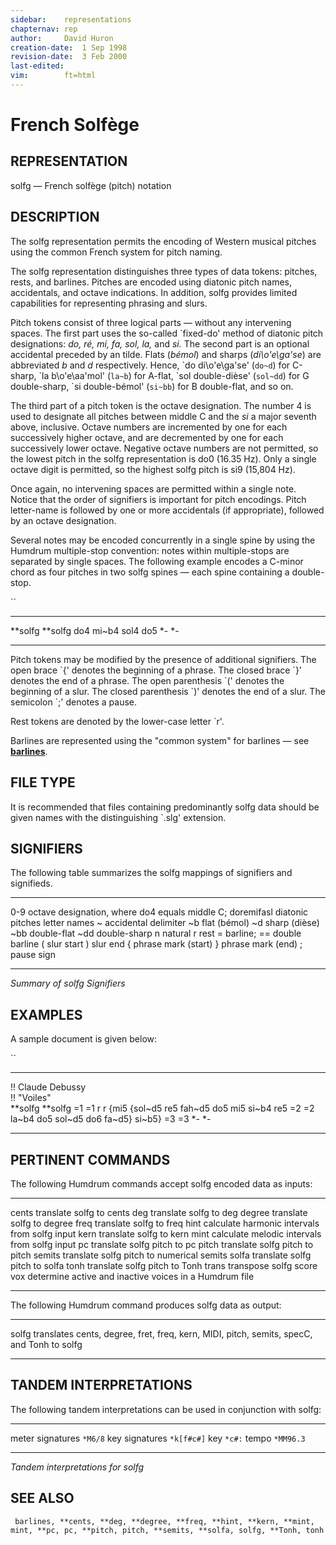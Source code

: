 ```yaml
---
sidebar:	representations
chapternav:	rep
author:		David Huron
creation-date:	1 Sep 1998
revision-date:	3 Feb 2000
last-edited:	
vim:		ft=html
---
```



French Solfège
=========================================

## REPRESENTATION ##

<span class="rep">solfg</span> &mdash; French solfège (pitch) notation

## DESCRIPTION ##

The <span class="rep">solfg</span> representation permits the encoding of Western
musical pitches using the common French system for pitch naming.

The <span class="rep">solfg</span> representation distinguishes three types of data
tokens: pitches, rests, and barlines. Pitches are encoded using
diatonic pitch names, accidentals, and octave indications. In
addition, <span class="rep">solfg</span> provides limited capabilities for representing
phrasing and slurs.

Pitch tokens consist of three logical parts &mdash; without any
intervening spaces. The first part uses the so-called \`fixed-do\'
method of diatonic pitch designations: *do, ré, mi, fa, sol, la,* and
*si.* The second part is an optional accidental preceded by an tilde.
Flats (*bémol*) and sharps (*di\\o'e\\ga'se*) are abbreviated *b*
and *d* respectively. Hence, \`do di\\o'e\\ga'se\' (`do~d`) for
C-sharp, \`la b\\o'e\\aa'mol\' (`la~b`) for A-flat, \`sol
double-dièse\' (`sol~dd`) for G double-sharp, \`si double-bémol\'
(`si~bb`) for B double-flat, and so on.

The third part of a pitch token is the octave designation. The number
4 is used to designate all pitches between middle C and the *si* a
major seventh above, inclusive. Octave numbers are incremented by one
for each successively higher octave, and are decremented by one for
each successively lower octave. Negative octave numbers are not
permitted, so the lowest pitch in the <span class="rep">solfg</span> representation is
do0 (16.35 Hz). Only a single octave digit is permitted, so the
highest <span class="rep">solfg</span> pitch is si9 (15,804 Hz).

Once again, no intervening spaces are permitted within a single note.
Notice that the order of signifiers is important for pitch encodings.
Pitch letter-name is followed by one or more accidentals (if
appropriate), followed by an octave designation.

Several notes may be encoded concurrently in a single spine by using
the Humdrum multiple-stop convention: notes within multiple-stops are
separated by single spaces. The following example encodes a C-minor
chord as four pitches in two <span class="rep">solfg</span> spines &mdash; each spine
containing a double-stop.

``

------------ -----------
\*\*solfg    \*\*solfg
do4 mi\~b4   sol4 do5
\*-          \*-
------------ -----------

Pitch tokens may be modified by the presence of additional signifiers.
The open brace \`{\' denotes the beginning of a phrase. The closed
brace \`}\' denotes the end of a phrase. The open parenthesis \`(\'
denotes the beginning of a slur. The closed parenthesis \`)\' denotes
the end of a slur. The semicolon \`;\' denotes a pause.

Rest tokens are denoted by the lower-case letter \`r\'.

Barlines are represented using the \"common system\" for barlines &mdash;
see [**barlines**](barlines.rep.html).

## FILE TYPE ##

It is recommended that files containing predominantly <span class="rep">solfg</span> data
should be given names with the distinguishing \`.slg\' extension.

## SIGNIFIERS ##

The following table summarizes the <span class="rep">solfg</span> mappings of
signifiers and signifieds.

------------ ------------------------------------------------
0-9          octave designation, where do4 equals middle C;
doremifasl   diatonic pitches letter names
\~           accidental delimiter
\~b          flat (bémol)
\~d          sharp (dièse)
\~bb         double-flat
\~dd         double-sharp
n            natural
r            rest
=            barline; == double barline
(            slur start
)            slur end
{            phrase mark (start)
}            phrase mark (end)
;            pause sign
------------ ------------------------------------------------

*Summary of <span class="rep">solfg</span> Signifiers*

## EXAMPLES ##

A sample document is given below:

``

------------------- -----------
!! Claude Debussy   
!! \"Voiles\"       
\*\*solfg           \*\*solfg
=1                  =1
r                   r
{mi5                {sol\~d5
re5                 fah\~d5
do5                 mi5
si\~b4              re5
=2                  =2
la\~b4              do5
sol\~d5             do6
fa\~d5}             si\~b5}
=3                  =3
\*-                 \*-
------------------- -----------

## PERTINENT COMMANDS ##

The following Humdrum commands accept <span class="rep">solfg</span> encoded data as
inputs:

-- --------------------------------------- -----------------------------------------------------------
<span class="tool">cents</span>     translate <span class="rep">solfg</span> to <span class="rep">cents</span>
<span class="tool">deg</span>         translate <span class="rep">solfg</span> to <span class="rep">deg</span>
<span class="tool">degree</span>   translate <span class="rep">solfg</span> to <span class="rep">degree</span>
<span class="tool">freq</span>       translate <span class="rep">solfg</span> to <span class="rep">freq</span>
<span class="tool">hint</span>       calculate harmonic intervals from <span class="rep">solfg</span> input
<span class="tool">kern</span>       translate <span class="rep">solfg</span> to <span class="rep">kern</span>
<span class="tool">mint</span>       calculate melodic intervals from <span class="rep">solfg</span> input
<span class="tool">pc</span>           translate <span class="rep">solfg</span> pitch to <span class="rep">pc</span>
<span class="tool">pitch</span>     translate <span class="rep">solfg</span> pitch to <span class="rep">pitch</span>
<span class="tool">semits</span>   translate <span class="rep">solfg</span> pitch to numerical <span class="rep">semits</span>
<span class="tool">solfa</span>     translate <span class="rep">solfg</span> pitch to <span class="rep">solfa</span>
<span class="tool">tonh</span>       translate <span class="rep">solfg</span> pitch to <span class="rep">Tonh</span>
<span class="tool">trans</span>     transpose <span class="rep">solfg</span> score
<span class="tool">vox</span>         determine active and inactive voices in a Humdrum file

-- --------------------------------------- -----------------------------------------------------------

The following Humdrum command produces <span class="rep">solfg</span> data as output:

-- ------------------------------------- -----------------------------------------------------------------------------------------------------------------------------------------------------------------------------------
<span class="tool">solfg</span>   translates <span class="rep">cents</span>, <span class="rep">degree</span>, <span class="rep">fret</span>, <span class="rep">freq</span>, <span class="rep">kern</span>, <span class="rep">MIDI</span>, <span class="rep">pitch</span>, <span class="rep">semits</span>, <span class="rep">specC</span>, and <span class="rep">Tonh</span> to <span class="rep">solfg</span>
-- ------------------------------------- -----------------------------------------------------------------------------------------------------------------------------------------------------------------------------------

## TANDEM INTERPRETATIONS ##

The following tandem interpretations can be used in conjunction with
<span class="rep">solfg</span>:

------------------ ------------
meter signatures   `*M6/8`
key signatures     `*k[f#c#]`
key                `*c#:`
tempo              `*MM96.3`
------------------ ------------

*Tandem interpretations for <span class="rep">solfg</span>*

## SEE ALSO ##

` barlines, **cents, **deg, **degree, **freq, **hint, **kern, **mint, mint, **pc, pc, **pitch, pitch, **semits, **solfa, solfg, **Tonh, tonh`

